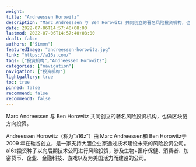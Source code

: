 ```yaml
---
weight: 
title: "Andreessen Horowitz"
description: "Marc Andreessen 与 Ben Horowitz 共同创立的著名风险投资机构，也做区块链方向投资"
date: 2022-07-06T14:57:40+08:00
lastmod: 2022-07-06T14:57:40+08:00
draft: false
authors: ["Simon"]
featuredImage: "andreessen-horowitz.jpg"
link: "https://a16z.com/"
tags: ["投资机构","Andreessen Horowitz"]
categories: ["navigation"]
navigation: ["投资机构"]
lightgallery: true
toc: true
pinned: false
recommend: false
recommend1: false
---
```

Marc Andreessen 与 Ben Horowitz 共同创立的著名风险投资机构，也做区块链方向投资。

Andreessen Horowitz（称为“a16z”）由 Marc Andreessen和 Ben Horowitz于 2009 年在硅谷创立，是一家支持大胆企业家通过技术建设未来的风险投资公司。a16z投资种子以向后期技术公司进行风险投资，涉及生物+医疗保健、消费者、加密货币、企业、金融科技、游戏以及为美国活力而建设的公司。